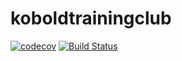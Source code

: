 # koboldtrainingclub

[![codecov](https://codecov.io/gh/PouncySilverkitten/kobold-training-club/branch/master/graph/badge.svg?token=YHPHF6CDMG)](https://codecov.io/gh/PouncySilverkitten/kobold-training-club)
[![Build Status](https://app.travis-ci.com/PouncySilverkitten/kobold-training-club.svg?branch=master&status=created)](https://travis-ci.com/PouncySilverkitten/kobold-training-club)
